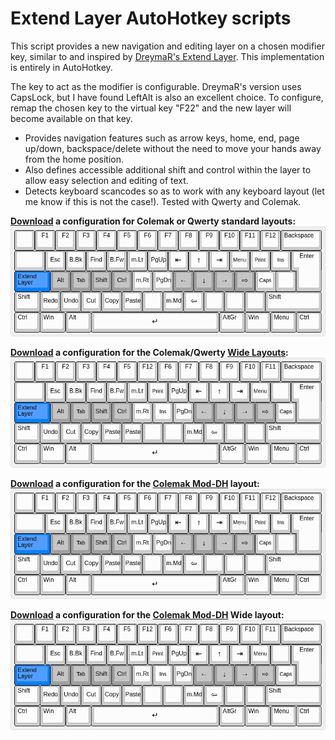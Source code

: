 Extend Layer AutoHotkey scripts
===============================

This script provides a new navigation and editing layer on a chosen modifier key, similar to and inspired by [DreymaR's Extend Layer](http://forum.colemak.com/viewtopic.php?id=1438). This implementation is entirely in AutoHotkey.

The key to act as the modifier is configurable. DreymaR's version uses CapsLock, but I have found LeftAlt is also an excellent choice. To configure, remap the chosen key to the virtual key "F22" and the new layer will become available on that key.

- Provides navigation features such as arrow keys, home, end, page up/down, backspace/delete without the need to move your hands away from the home position.
- Also defines accessible additional shift and control within the layer to allow easy selection and editing of text.
- Detects keyboard scancodes so as to work with any keyboard layout (let me know if this is not the case!). Tested with Qwerty and Colemak.

**[Download](extend_layer_std.ahk) a configuration for Colemak or Qwerty standard layouts:**
![extend_layer_std.png](extend_layer_std.png)

**[Download](extend_layer_wide.ahk) a configuration for the Colemak/Qwerty [Wide Layouts](../KLC/):**
![extend_layer_wide.png](extend_layer_wide.png)

**[Download](extend_layer_dh.ahk) a configuration for the [Colemak Mod-DH](http://colemakmods.github.io/mod-dh/) layout:**
![extend_layer_dh.png](extend_layer_dh.png)

**[Download](extend_layer_wide_dh.ahk) a configuration for the [Colemak Mod-DH](http://colemakmods.github.io/mod-dh/) Wide layout:**
![extend_layer_wide_dh.png](extend_layer_wide_dh.png)
